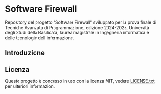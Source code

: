 # Software Firewall

Repository del progetto "Software Firewall" sviluppato per la prova finale di Tecniche Avanzata di Programmazione, edizione 2024-2025, Università degli Studi della Basilicata, laurea magistrale in Ingegneria informatica e delle tecnologie dell'informazione.

## Introduzione


## Licenza

Questo progetto è concesso in uso con la licenza MIT, vedere [LICENSE.txt](./LICENSE.txt) per ulteriori informazioni.